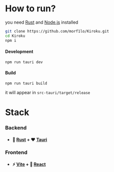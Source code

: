 # How to run?

you need [Rust](https://rust-lang.org) and [Node.js](https://nodejs.org) installed

```bash
git clone https://github.com/morf1lo/Kiroku.git
cd Kiroku
npm i
```
#### Development
```
npm run tauri dev
```
#### Build
```
npm run tauri build
```
it will appear in `src-tauri/target/release`


# Stack

### Backend
- #### 🦀 [Rust](https://rust-lang.org) + ❤️ [Tauri](https://v2.tauri.app)
### Frontend
- #### ⚡️ [Vite](https://vite.dev) + 🌟 [React](https://react.dev)
